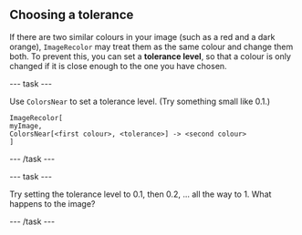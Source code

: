 ## Choosing a tolerance

If there are two similar colours in your image (such as a red and a dark orange), `ImageRecolor` may treat them as the same colour and change them both. To prevent this, you can set a **tolerance level**, so that a colour is only changed if it is close enough to the one you have chosen.

--- task ---

Use `ColorsNear` to set a tolerance level. (Try something small like 0.1.)

```
ImageRecolor[
myImage,
ColorsNear[<first colour>, <tolerance>] -> <second colour>
]
```

--- /task ---

--- task ---

Try setting the tolerance level to 0.1, then 0.2, ... all the way to 1.
What happens to the image?

--- /task ---